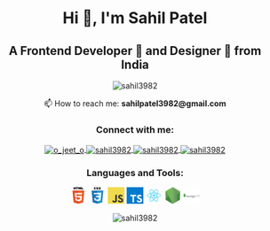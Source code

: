 <h1 align="center">Hi 👋, I'm Sahil Patel</h1>
<h2 align="center">A Frontend Developer 🎯 and Designer 🎨 from India</h2>

<p align="center">
  <img src="https://komarev.com/ghpvc/?username=sahil3982&label=Profile%20views&color=0e75b6&style=flat" alt="sahil3982" />
</p>

<p align="center">
  📫 How to reach me: <strong>sahilpatel3982@gmail.com</strong>
</p>

<h3 align="center">Connect with me:</h3>
<p align="center">
  <a href="https://instagram.com/o_jeet_o" target="blank">
    <img align="center" src="https://raw.githubusercontent.com/rahuldkjain/github-profile-readme-generator/master/src/images/icons/Social/instagram.svg" alt="o_jeet_o" height="30" width="40" />
  </a>
  <a href="https://www.hackerrank.com/sahil3982" target="blank">
    <img align="center" src="https://raw.githubusercontent.com/rahuldkjain/github-profile-readme-generator/master/src/images/icons/Social/hackerrank.svg" alt="sahil3982" height="30" width="40" />
  </a>
  <a href="https://www.leetcode.com/sahil3982" target="blank">
    <img align="center" src="https://raw.githubusercontent.com/rahuldkjain/github-profile-readme-generator/master/src/images/icons/Social/leet-code.svg" alt="sahil3982" height="30" width="40" />
  </a>
  <a href="https://www.hackerearth.com/sahil3982" target="blank">
    <img align="center" src="https://raw.githubusercontent.com/rahuldkjain/github-profile-readme-generator/master/src/images/icons/Social/hackerearth.svg" alt="sahil3982" height="30" width="40" />
  </a>
</p>

<h3 align="center">Languages and Tools:</h3>
<p align="center">
  <code><img height="30" src="https://raw.githubusercontent.com/github/explore/80688e429a7d4ef2fca1e82350fe8e3517d3494d/topics/html/html.png"></code>
  <code><img height="30" src="https://raw.githubusercontent.com/github/explore/80688e429a7d4ef2fca1e82350fe8e3517d3494d/topics/css/css.png"></code>
  <code><img height="30" src="https://raw.githubusercontent.com/github/explore/80688e429a7d4ef2fca1e82350fe8e3517d3494d/topics/javascript/javascript.png"></code>
  <code><img height="30" src="https://raw.githubusercontent.com/github/explore/80688e429a7d4ef2fca1e82350fe8e3517d3494d/topics/typescript/typescript.png"></code>
  <code><img height="30" src="https://raw.githubusercontent.com/github/explore/80688e429a7d4ef2fca1e82350fe8e3517d3494d/topics/react/react.png"></code>
  <code><img height="30" src="https://raw.githubusercontent.com/github/explore/80688e429a7d4ef2fca1e82350fe8e3517d3494d/topics/nodejs/nodejs.png"></code>
  <code><img height="30" src="https://raw.githubusercontent.com/github/explore/80688e429a7d4ef2fca1e82350fe8e3517d3494d/topics/mongodb/mongodb.png"></code>
</p>

<p align="center">
  <img src="https://github-readme-stats.vercel.app/api/top-langs?username=sahil3982&show_icons=true&locale=en&layout=compact" alt="sahil3982" />
</p>
